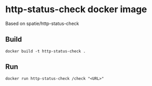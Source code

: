 # http-status-check docker image

Based on spatie/http-status-check

## Build

`docker build -t http-status-check .`

## Run

`docker run http-status-check /check "<URL>"`
